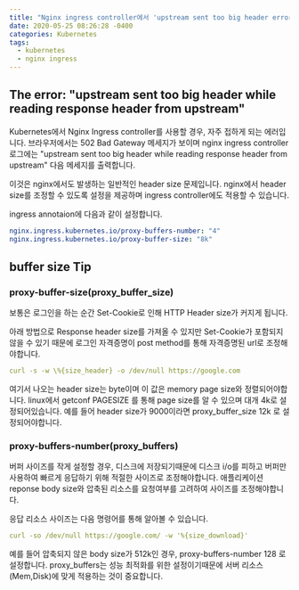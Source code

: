 ```yaml
---
title: "Nginx ingress controller에서 'upstream sent too big header error' 처리"
date: 2020-05-25 08:26:28 -0400
categories: Kubernetes
tags:
  - kubernetes 
  - nginx ingress
---
```

## The error: "upstream sent too big header while reading response header from upstream"
Kubernetes에서 Nginx Ingress controller를 사용할 경우, 자주 접하게 되는 에러입니다. 
브라우저에서는 502 Bad Gateway 메세지가 보이며 nginx ingress controller 로그에는 "upstream sent too big header while reading response header from upstream" 다음 메세지를 출력합니다.

이것은 nginx에서도 발생하는 일반적인 header size 문제입니다.
nginx에서 header size를 조정할 수 있도록 설정을 제공하며 ingress controller에도 적용할 수 있습니다.

ingress annotaion에 다음과 같이 설정합니다.
```yaml
nginx.ingress.kubernetes.io/proxy-buffers-number: "4"
nginx.ingress.kubernetes.io/proxy-buffer-size: "8k"
```

## buffer size Tip


### proxy-buffer-size(proxy_buffer_size)
보통은 로그인을 하는 순간 Set-Cookie로 인해 HTTP Header size가 커지게 됩니다.

아래 방법으로 Response header size를 가져올 수 있지만 Set-Cookie가 포함되지 않을 수 있기 때문에 로그인 자격증명이 post method를 통해 자격증명된 url로 조정해야합니다.
```yaml
curl -s -w \%{size_header} -o /dev/null https://google.com
```

여기서 나오는 header size는 byte이며 이 값은 memory page size와 정렬되어야합니다.
linux에서 getconf PAGESIZE 를 통해 page size를 알 수 있으며 대개 4k로 설정되어있습니다.
예를 들어 header size가 9000이라면 proxy_buffer_size 12k 로 설정되어야합니다.


### proxy-buffers-number(proxy_buffers)
버퍼 사이즈를 작게 설정할 경우, 디스크에 저장되기때문에 디스크 i/o를 피하고 버퍼만 사용하여 빠르게 응답하기 위해 적절한 사이즈로 조정해야합니다.
애플리케이션 reponse body size와 압축된 리소스를 요청여부를 고려하여 사이즈를 조정해야합니다.

응답 리소스 사이즈는 다음 명령어를 통해 알아볼 수 있습니다.
```yaml
curl -so /dev/null https://google.com/ -w '%{size_download}'
```
예를 들어 압축되지 않은 body size가 512k인 경우, proxy-buffers-number 128 로 설정합니다. 
proxy_buffers는 성능 최적화를 위한 설정이기때문에 서버 리소스(Mem,Disk)에 맞게 적용하는 것이 중요합니다.




